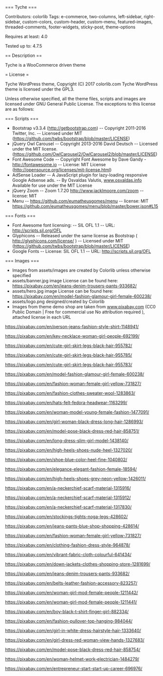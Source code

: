=== Tyche ===

Contributors: colorlib
Tags: e-commerce, two-columns, left-sidebar, right-sidebar, custom-colors, custom-header, custom-menu, featured-images, threaded-comments, footer-widgets, sticky-post, theme-options

Requires at least:	4.0

Tested up to:		4.7.5

== Description ==

Tyche is a WooCommerce driven theme

= License =

Tyche WordPress theme, Copyright (C) 2017 colorlib.com
Tyche WordPress theme is licensed under the GPL3.

Unless otherwise specified, all the theme files, scripts and images are licensed under GNU General Public License. The exceptions to this license are as follows:

=== Scripts ===

- Bootstrap v3.3.4 (http://getbootstrap.com)
    -- Copyright 2011-2016 Twitter, Inc.
    -- Licensed under MIT (https://github.com/twbs/bootstrap/blob/master/LICENSE)
- jQuery Owl Carousel
    -- Copyright 2013-2016 David Deutsch
    -- Licensed under the MIT license. (https://github.com/OwlCarousel2/OwlCarousel2/blob/master/LICENSE)
- Font Awesome Code
    -- Copyright Font Awesome by Dave Gandy - http://fontawesome.io
    -- License: MIT License (http://opensource.org/licenses/mit-license.html)
- AdSense Loader
		-- A JavaScript plugin for lazy-loading responsive Google Adsense ads.
		-- By Osvaldas Valutis, www.osvaldas.info Available for use under the MIT License
- jQuery Zoom
		-- Zoom 1.7.20 http://www.jacklmoore.com/zoom 
    -- license: MIT
- Menu
    -- https://github.com/eumatheusgomes/menu
    -- license: MIT https://github.com/eumatheusgomes/menu/blob/master/bower.json#L15
    
=== Fonts ===

- Font Awesome font licensing:
    -- SIL OFL 1.1
    -- URL: http://scripts.sil.org/OFL
- Glyphicons
    -- Released under the same license as Bootstrap ( http://glyphicons.com/license/ )
    -- Licensed under MIT (https://github.com/twbs/bootstrap/blob/master/LICENSE)
- Google Fonts
    -- License: SIL OFL 1.1
    -- URL: http://scripts.sil.org/OFL

=== Images ===

- Images from assets/images are created by Colorlib unless otherwise specified
- assets/banner.jpg image License can be found here: https://pixabay.com/en/jeans-denim-trousers-pants-933682/
- assets/hero.jpg image License can be found here: https://pixabay.com/en/model-fashion-glamour-girl-female-600238/
- assets/logo.png designed/created by Colorlib
- Images from theme demo shop are taken from www.pixabay.com (CC0 Public Domain | Free for commercial use No attribution required ), attached license in each URL

https://pixabay.com/en/person-jeans-fashion-style-shirt-1148941/

https://pixabay.com/en/key-necklace-woman-girl-people-692199/

https://pixabay.com/en/cute-girl-skirt-legs-black-hair-955782/

https://pixabay.com/en/cute-girl-skirt-legs-black-hair-955785/

https://pixabay.com/en/cute-girl-skirt-legs-black-hair-955783/

https://pixabay.com/en/model-fashion-glamour-girl-female-600238/

https://pixabay.com/en/fashion-woman-female-girl-yellow-731827/

https://pixabay.com/en/fashion-clothes-sweater-wool-1283863/

https://pixabay.com/en/hats-felt-fedora-headwear-1163299/

https://pixabay.com/en/woman-model-young-female-fashion-1477091/

https://pixabay.com/en/girl-woman-black-dress-long-hair-1286993/

https://pixabay.com/en/model-pose-black-dress-red-hair-858751/

https://pixabay.com/en/long-dress-slim-girl-model-1438140/

https://pixabay.com/en/high-heels-shoes-nude-heel-1327020/

https://pixabay.com/en/shoe-blue-color-heel-fine-1040802/

https://pixabay.com/en/elegance-elegant-fashion-female-18594/

https://pixabay.com/en/high-heels-shoes-grey-neon-yellow-1426011/

https://pixabay.com/en/a-neckerchief-scarf-material-1315916/

https://pixabay.com/en/a-neckerchief-scarf-material-1315912/

https://pixabay.com/en/a-neckerchief-scarf-material-1317830/

https://pixabay.com/en/stockings-tights-noga-legs-428602/

https://pixabay.com/en/jeans-pants-blue-shop-shopping-428614/

https://pixabay.com/en/fashion-woman-female-girl-yellow-731827/

https://pixabay.com/en/clothing-fashion-dress-style-964878/

https://pixabay.com/en/vibrant-fabric-cloth-colourful-641434/

https://pixabay.com/en/down-jackets-clothes-shopping-store-1281699/

https://pixabay.com/en/jeans-denim-trousers-pants-933682/

https://pixabay.com/en/belts-leather-fashion-accessory-823257/

https://pixabay.com/en/woman-girl-mod-female-people-1211442/

https://pixabay.com/en/woman-girl-mod-female-people-1211441/

https://pixabay.com/en/boy-black-t-shirt-finger-girl-882334/

https://pixabay.com/en/fashion-pullover-top-hanging-984044/

https://pixabay.com/en/girl-in-white-dress-hairstyle-hair-1333640/

https://pixabay.com/en/girl-dress-red-woman-view-hands-1327683/

https://pixabay.com/en/model-pose-black-dress-red-hair-858754/

https://pixabay.com/en/woman-helmet-work-electrician-1484279/

https://pixabay.com/en/entrepreneur-start-start-up-career-696976/
